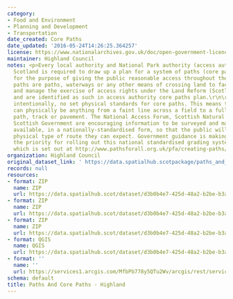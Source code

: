 ```yaml
---
category:
- Food and Environment
- Planning and Development
- Transportation
date_created: Core Paths
date_updated: '2016-05-24T14:26:25.364257'
license: https://www.nationalarchives.gov.uk/doc/open-government-licence/version/3/
maintainer: Highland Council
notes: <p>Every local authority and National Park authority (access authorities) in
  Scotland is required to draw up a plan for a system of paths (core paths) sufficient
  for the purpose of giving the public reasonable access throughout their area. \r\n\r\nCore
  paths are paths, waterways or any other means of crossing land to facilitate, promote
  and manage the exercise of access rights under the Land Reform (Scotland) Act 2003,
  and are identified as such in access authority core paths plan.\r\n\r\nThere are,
  intentionally, no set physical standards for core paths. This means that core paths
  can physically be anything from a faint line across a field to a fully constructed
  path, track or pavement. The National Access Forum, Scottish Natural Heritage and
  Scottish Government are encouraging information to be surveyed and made publicly
  available, in a nationally-standardised form, so that the public will know what
  physical type of route they can expect. Government guidance is making core paths
  the priority for rolling out this national standardised grading system information,
  which is set out at http://www.pathsforall.org.uk/pfa/creating-paths/path-grading-system.html                                                                                                                                                                                                                                                                                                                                                                                                                                                                                                                                                                                                                                                                                                                                                                                                                                                                                                                                                                                                                                                                                                                                                                                                                                                                                                                                                                                                                 </p>
organization: Highland Council
original_dataset_link: ' https://data.spatialhub.scotpackage/paths_and_core_paths-hi'
records: null
resources:
- format: ZIP
  name: ZIP
  url: https://data.spatialhub.scot/dataset/d3b0b4e7-425d-48a2-b2be-b3a6e73fc8ff/resource/faaad279-812c-4ff6-aac1-a21e8af523a1/download/core_paths.shp
- format: ZIP
  name: ZIP
  url: https://data.spatialhub.scot/dataset/d3b0b4e7-425d-48a2-b2be-b3a6e73fc8ff/resource/349ddc0b-0b3b-449c-9aa2-b9ec13784776/download/core_paths.zip
- format: ZIP
  name: ZIP
  url: https://data.spatialhub.scot/dataset/d3b0b4e7-425d-48a2-b2be-b3a6e73fc8ff/resource/d0c883a9-c153-435a-999f-47ebd71319a5/download/highland-core-paths-zipped.zip
- format: QGIS
  name: QGIS
  url: https://data.spatialhub.scot/dataset/d3b0b4e7-425d-48a2-b2be-b3a6e73fc8ff/resource/9b49d4ca-8200-4f1a-a32e-f45e0000e6aa/download/core_paths.shp
- format: ''
  name: ''
  url: https://services1.arcgis.com/MfbPb778y5QTu2Wv/arcgis/rest/services/CorePaths/FeatureServer/0/query?outFields=*&where=1%3D1
schema: default
title: Paths And Core Paths - Highland
---
```

